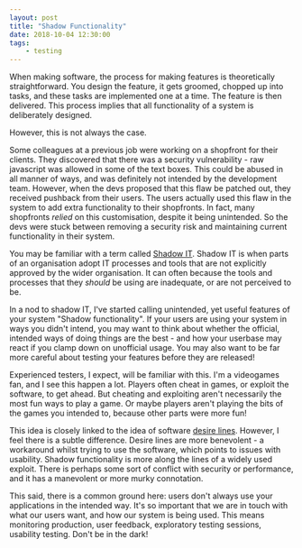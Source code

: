 ```yaml
---
layout: post
title: "Shadow Functionality"
date: 2018-10-04 12:30:00
tags: 
    - testing
---
```


When making software, the process for making features is theoretically straightforward. You design the feature, it gets groomed, chopped up into tasks, and these tasks are implemented one at a time. The feature is then delivered. This process implies that all functionality of a system is deliberately designed. 

However, this is not always the case. 

Some colleagues at a previous job were working on a shopfront for their clients. They discovered that there was a security vulnerability - raw javascript was allowed in some of the text boxes. This could be abused in all manner of ways, and was definitely not intended by the development team. However, when the devs proposed that this flaw be patched out, they received pushback from their users. The users actually used this flaw in the system to add extra functionality to their shopfronts. In fact, many shopfronts _relied_ on this customisation, despite it being unintended. So the devs were stuck between removing a security risk and maintaining current functionality in their system.

You may be familiar with a term called [Shadow IT](https://en.wikipedia.org/wiki/Shadow_IT). Shadow IT is when parts of an organisation adopt IT processes and tools that are not explicitly approved by the wider organisation. It can often because the tools and processes that they _should_ be using are inadequate, or are not perceived to be.

In a nod to shadow IT, I've started calling unintended, yet useful features of your system "Shadow functionality". If your users are using your system in ways you didn't intend, you may want to think about whether the official, intended ways of doing things are the best - and how your userbase may react if you clamp down on unofficial usage. You may also want to be far more careful about testing your features before they are released!

Experienced testers, I expect, will be familiar with this. I'm a videogames fan, and I see this happen a lot. Players often cheat in games, or exploit the software, to get ahead. But cheating and exploiting aren't necessarily the most fun ways to play a game. Or maybe players aren't playing the bits of the games you intended to, because other parts were more fun!

This idea is closely linked to the idea of software [desire lines](https://en.wikipedia.org/wiki/Desire_path). However, I feel there is a subtle difference. Desire lines are more benevolent - a workaround whilst trying to use the software, which points to issues with usability. Shadow functionality is more along the lines of a widely used exploit. There is perhaps some sort of conflict with security or performance, and it has a manevolent or more murky connotation. 

This said, there is a common ground here: users don't always use your applications in the intended way. It's so important that we are in touch with what our users want, and how our system is being used. This means monitoring production, user feedback, exploratory testing sessions, usability testing. Don't be in the dark!